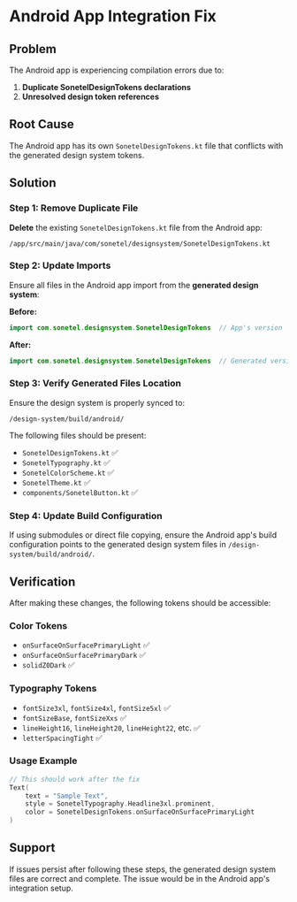 # Android App Integration Fix

## Problem

The Android app is experiencing compilation errors due to:

1. **Duplicate SonetelDesignTokens declarations**
2. **Unresolved design token references**

## Root Cause

The Android app has its own `SonetelDesignTokens.kt` file that conflicts with the generated design system tokens.

## Solution

### Step 1: Remove Duplicate File

**Delete** the existing `SonetelDesignTokens.kt` file from the Android app:

```
/app/src/main/java/com/sonetel/designsystem/SonetelDesignTokens.kt
```

### Step 2: Update Imports

Ensure all files in the Android app import from the **generated design system**:

**Before:**

```kotlin
import com.sonetel.designsystem.SonetelDesignTokens  // App's version
```

**After:**

```kotlin
import com.sonetel.designsystem.SonetelDesignTokens  // Generated version
```

### Step 3: Verify Generated Files Location

Ensure the design system is properly synced to:

```
/design-system/build/android/
```

The following files should be present:

- `SonetelDesignTokens.kt` ✅
- `SonetelTypography.kt` ✅
- `SonetelColorScheme.kt` ✅
- `SonetelTheme.kt` ✅
- `components/SonetelButton.kt` ✅

### Step 4: Update Build Configuration

If using submodules or direct file copying, ensure the Android app's build configuration points to the generated design system files in `/design-system/build/android/`.

## Verification

After making these changes, the following tokens should be accessible:

### Color Tokens

- `onSurfaceOnSurfacePrimaryLight` ✅
- `onSurfaceOnSurfacePrimaryDark` ✅
- `solidZ0Dark` ✅

### Typography Tokens

- `fontSize3xl`, `fontSize4xl`, `fontSize5xl` ✅
- `fontSizeBase`, `fontSizeXxs` ✅
- `lineHeight16`, `lineHeight20`, `lineHeight22`, etc. ✅
- `letterSpacingTight` ✅

### Usage Example

```kotlin
// This should work after the fix
Text(
    text = "Sample Text",
    style = SonetelTypography.Headline3xl.prominent,
    color = SonetelDesignTokens.onSurfaceOnSurfacePrimaryLight
)
```

## Support

If issues persist after following these steps, the generated design system files are correct and complete. The issue would be in the Android app's integration setup.
